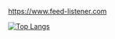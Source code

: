 
https://www.feed-listener.com


[![Top Langs](https://github-readme-stats.vercel.app/api/top-langs/?username=8maguchi8ruki&layout=compact
)](https://github.com/anuraghazra/github-readme-stats)
